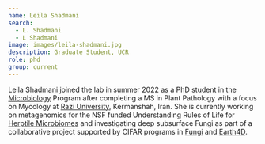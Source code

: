 ```yaml
---
name: Leila Shadmani
search:
  - L. Shadmani
  - L Shadmani
image: images/leila-shadmani.jpg
description: Graduate Student, UCR
role: phd
group: current
---
```


Leila Shadmani joined the lab in summer 2022 as a PhD student in the [Microbiology](http://microbiology.ucr.edu) Program after completing a MS in Plant Pathology with a focus on Mycology at [Razi University](https://en.wikipedia.org/wiki/Razi_University), Kermanshah, Iran. She is currently working on metagenomics for the NSF funded Understanding Rules of Life for [Herptile Microbiomes](http://herptilemicrobioes.org) and investigating deep subsurface Fungi as part of a collaborative project supported by CIFAR programs in [Fungi](https://cifar.ca/research-programs/fungal-kingdom/) and [Earth4D](https://cifar.ca/research-programs/earth-4d/).
